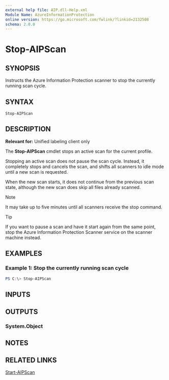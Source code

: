 ```yaml
---
external help file: AIP.dll-Help.xml
Module Name: AzureInformationProtection
online version: https://go.microsoft.com/fwlink/?linkid=2132508
schema: 2.0.0
---
```


# Stop-AIPScan

## SYNOPSIS
Instructs the Azure Information Protection scanner to stop the currently running scan cycle.

## SYNTAX
```
Stop-AIPScan
```

## DESCRIPTION
**Relevant for:** Unified labeling client only

The **Stop-AIPScan** cmdlet stops an active scan for the current profile.

Stopping an active scan does not pause the scan cycle. Instead, it completely stops and cancels the scan, and shifts all scanners to idle mode until a new scan is requested.

When the new scan starts, it does not continue from the previous scan state, although the new scan does skip all files already scanned.

> [!NOTE]
> It may take up to five minutes until all scanners receive the stop command.

> [!TIP]
> If you want to pause a scan and have it start again from the same point, stop the Azure Information Protection Scanner service on the scanner machine instead.
> 
## EXAMPLES

### Example 1: Stop the currently running scan cycle
```powershell
PS C:\> Stop-AIPScan
```

## INPUTS

## OUTPUTS

### System.Object

## NOTES

## RELATED LINKS
[Start-AIPScan](Start-AIPScan.md)